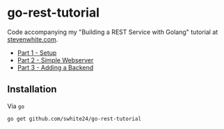 # go-rest-tutorial

Code accompanying my "Building a REST Service with Golang" tutorial at [stevenwhite.com](http://stevenwhite.com).

* [Part 1 - Setup](http://stevenwhite.com/building-a-rest-service-with-golang-1)
* [Part 2 - Simple Webserver](http://stevenwhite.com/building-a-rest-service-with-golang-2)
* [Part 3 - Adding a Backend](http://stevenwhite.com/building-a-rest-service-with-golang-3)

## Installation

Via `go`

```
go get github.com/swhite24/go-rest-tutorial
```
